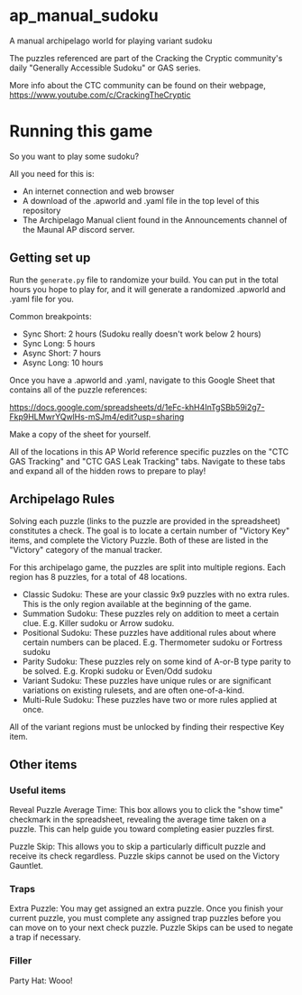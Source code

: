 # ap_manual_sudoku
A manual archipelago world for playing variant sudoku

The puzzles referenced are part of the Cracking the Cryptic community's daily "Generally Accessible Sudoku" or GAS series.

More info about the CTC community can be found on their webpage, https://www.youtube.com/c/CrackingTheCryptic


# Running this game
So you want to play some sudoku? 

All you need for this is:
- An internet connection and web browser
- A download of the .apworld and .yaml file in the top level of this repository
- The Archipelago Manual client found in the Announcements channel of the Maunal AP discord server.

## Getting set up
Run the `generate.py` file to randomize your build. You can put in the total hours you hope to play for, and it will generate a randomized .apworld and .yaml file for you.

Common breakpoints:
- Sync Short: 2 hours (Sudoku really doesn't work below 2 hours)
- Sync Long: 5 hours
- Async Short: 7 hours
- Async Long: 10 hours

Once you have a .apworld and .yaml, navigate to this Google Sheet that contains all of the puzzle references:

https://docs.google.com/spreadsheets/d/1eFc-khH4InTgSBb59i2g7-Fkp9HLMwrYQwlHs-mSJm4/edit?usp=sharing

Make a copy of the sheet for yourself.

All of the locations in this AP World reference specific puzzles on the "CTC GAS Tracking" and "CTC GAS Leak Tracking" tabs. Navigate to these tabs and expand all of the hidden rows to prepare to play!

## Archipelago Rules
Solving each puzzle (links to the puzzle are provided in the spreadsheet) constitutes a check. The goal is to locate a certain number of "Victory Key" items, and complete the Victory Puzzle. Both of these are listed in the "Victory" category of the manual tracker.

For this archipelago game, the puzzles are split into multiple regions. Each region has 8 puzzles, for a total of 48 locations.
- Classic Sudoku: These are your classic 9x9 puzzles with no extra rules. This is the only region available at the beginning of the game.
- Summation Sudoku: These puzzles rely on addition to meet a certain clue. E.g. Killer sudoku or Arrow sudoku. 
- Positional Sudoku: These puzzles have additional rules about where certain numbers can be placed. E.g. Thermometer sudoku or Fortress sudoku
- Parity Sudoku: These puzzles rely on some kind of A-or-B type parity to be solved. E.g. Kropki sudoku or Even/Odd sudoku
- Variant Sudoku: These puzzles have unique rules or are significant variations on existing rulesets, and are often one-of-a-kind.
- Multi-Rule Sudoku: These puzzles have two or more rules applied at once.

All of the variant regions must be unlocked by finding their respective Key item.

## Other items
### Useful items
Reveal Puzzle Average Time: This box allows you to click the "show time" checkmark in the spreadsheet, revealing the average time taken on a puzzle. This can help guide you toward completing easier puzzles first.

Puzzle Skip: This allows you to skip a particularly difficult puzzle and receive its check regardless. Puzzle skips cannot be used on the Victory Gauntlet.

### Traps
Extra Puzzle: You may get assigned an extra puzzle. Once you finish your current puzzle, you must complete any assigned trap puzzles before you can move on to your next check puzzle. Puzzle Skips can be used to negate a trap if necessary.

### Filler
Party Hat: Wooo!
